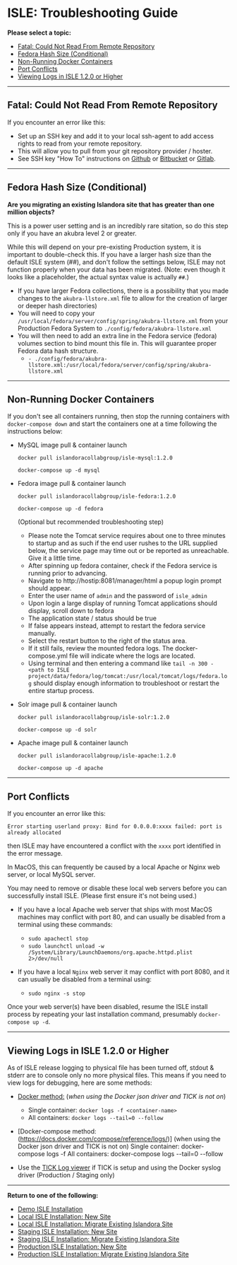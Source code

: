 # ISLE: Troubleshooting Guide

**Please select a topic:**

- [Fatal: Could Not Read From Remote Repository](#fatal-could-not-read-from-remote-repository)
- [Fedora Hash Size (Conditional)](#fedora-hash-size-conditional)
- [Non-Running Docker Containers](#non-running-docker-containers)
- [Port Conflicts](#port-conflicts)
- [Viewing Logs in ISLE 1.2.0 or Higher](#viewing-logs-in-isle-120-or-higher)

---

## Fatal: Could Not Read From Remote Repository
If you encounter an error like this:

* Set up an SSH key and add it to your local ssh-agent to add access rights to read from your remote repository.
* This will allow you to pull from your git repository provider / hoster. 
* See SSH key "How To" instructions on [Github](https://help.github.com/en/articles/generating-a-new-ssh-key-and-adding-it-to-the-ssh-agent) or [Bitbucket](https://confluence.atlassian.com/bitbucket/set-up-an-ssh-key-728138079.html) or [Gitlab](https://docs.gitlab.com/ee/ssh/).

---

## Fedora Hash Size (Conditional)

**Are you migrating an existing Islandora site that has greater than one million objects?**

This is a power user setting and is an incredibly rare sitation, so do this step only if you have an akubra level 2 or greater.

While this will depend on your pre-existing Production system, it is important to double-check this. If you have a larger hash size than the default ISLE system (##), and don't follow the settings below, ISLE may not function properly when your data has been migrated. (Note: even though it looks like a placeholder, the actual syntax value is actually `##`.)

*  If you have larger Fedora collections, there is a possibility that you made changes to the `akubra-llstore.xml` file to allow for the creation of larger or deeper hash directories)
* You will need to copy your `/usr/local/fedora/server/config/spring/akubra-llstore.xml` from your Production Fedora System to `./config/fedora/akubra-llstore.xml`
* You will then need to add an extra line in the Fedora service (fedora) volumes section to bind mount this file in. This will guarantee proper Fedora data hash structure.
    * `- ./config/fedora/akubra-llstore.xml:/usr/local/fedora/server/config/spring/akubra-llstore.xml`

---

## Non-Running Docker Containers

If you don't see all containers running, then stop the running containers with `docker-compose down` and start the containers one at a time following the instructions below:

*  MySQL image pull & container launch

    `docker pull islandoracollabgroup/isle-mysql:1.2.0`

    `docker-compose up -d mysql`

*  Fedora image pull & container launch

    `docker pull islandoracollabgroup/isle-fedora:1.2.0`

    `docker-compose up -d fedora`

    (Optional but recommended troubleshooting step)

    * Please note the Tomcat service requires about  one to three minutes to startup and as such if the end user rushes to the URL supplied below, the service page may time out or be reported as unreachable. Give it a little time.
    * After spinning up fedora container, check if the Fedora service is running prior to advancing.
    * Navigate to http://hostip:8081/manager/html a popup login prompt should appear.
    * Enter the user name of `admin` and the password of `isle_admin`
    * Upon login a large display of running Tomcat applications should display, scroll down to fedora
    * The application state / status should be true
    * If false appears instead, attempt to restart the fedora service manually.
    * Select the restart button to the right of the status area.
    * If it still fails, review the mounted fedora logs. The docker-compose.yml file will indicate where the logs are located.
    * Using terminal and then entering a command like `tail -n 300 - <path to ISLE project/data/fedora/log/tomcat:/usr/local/tomcat/logs/fedora.log` should display enough information to troubleshoot or restart the entire startup process.

* Solr image pull & container launch

    `docker pull islandoracollabgroup/isle-solr:1.2.0`

    `docker-compose up -d solr`

* Apache image pull & container launch

    `docker pull islandoracollabgroup/isle-apache:1.2.0`

    `docker-compose up -d apache`

---

## Port Conflicts
If you encounter an error like this:

`Error starting userland proxy: Bind for 0.0.0.0:xxxx failed: port is already allocated`

then ISLE may have encountered a conflict with the `xxxx` port identified in the error message.

In MacOS, this can frequently be caused by a local Apache or Nginx web server, or local MySQL server.  

You may need to remove or disable these local web servers before you can successfully install ISLE. (Please first ensure it's not being used.)

* If you have a local Apache web server that ships with most MacOS machines may conflict with port 80, and can usually be disabled from a terminal using these commands:

    * `sudo apachectl stop`
    * `sudo launchctl unload -w /System/Library/LaunchDaemons/org.apache.httpd.plist 2>/dev/null`

* If you have a local `Nginx` web server it may conflict with port 8080, and it can usually be disabled from a terminal using:

    * `sudo nginx -s stop`

Once your web server(s) have been disabled, resume the ISLE install process by repeating your last installation command, presumably `docker-compose up -d`.

---

## Viewing Logs in ISLE 1.2.0 or Higher

As of ISLE release logging to physical file has been turned off, stdout & stderr are to console only no more physical files. This means if you need to view logs for debugging, here are some methods:

* [Docker method:](https://docs.docker.com/engine/reference/commandline/logs/) (_when using the Docker json driver and TICK is not on_)
  * Single container: `docker logs -f <container-name>`
  * All containers: `docker logs --tail=0 --follow`

* [Docker-compose method:(https://docs.docker.com/compose/reference/logs/)] (when using the Docker json driver and TICK is not on)
Single container: docker-compose logs -f  <container-name>
All containers: docker-compose logs --tail=0 --follow

* Use the [TICK Log viewer](../optional-components/tickstack.md) if TICK is setup and using the Docker syslog driver (Production / Staging only) 

---

**Return to one of the following:**

- [Demo ISLE Installation](../install/install-demo.md)
- [Local ISLE Installation: New Site](../install/install-local-new.md)
- [Local ISLE Installation: Migrate Existing Islandora Site](../install/install-local-migrate.md)
- [Staging ISLE Installation: New Site](../install/install-staging-new.md)
- [Staging ISLE Installation: Migrate Existing Islandora Site](../install/install-staging-migrate.md)
- [Production ISLE Installation: New Site](../install/install-production-new.md)
- [Production ISLE Installation: Migrate Existing Islandora Site](../install/install-production-migrate.md)

